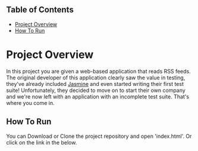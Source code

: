 ## Table of Contents

* [Project Overview](#ProjectOverview)
* [How To Run](#HowToRun)


# Project Overview

In this project you are given a web-based application that reads RSS feeds. The original developer of this application clearly saw the value in testing, they've already included [Jasmine](http://jasmine.github.io/) and even started writing their first test suite! Unfortunately, they decided to move on to start their own company and we're now left with an application with an incomplete test suite. That's where you come in.


## How To Run
You can Download or Clone the project repository and open 'index.html'.
Or click on the link in the below.
